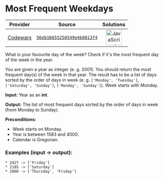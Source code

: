 [_metadata_:generated]: - "true"

# Most Frequent Weekdays

<!-- INFO TABLE BEGIN -->

| Provider                                        | Source                                                                               | Solutions                                                                                                                                                    |
| :---------------------------------------------: | :----------------------------------------------------------------------------------: | :----------------------------------------------------------------------------------------------------------------------------------------------------------: |
| [Codewars](../../../docs/providers/Codewars.md) | [`56eb16655250549e4b0013f4`](https://www.codewars.com/kata/56eb16655250549e4b0013f4) | [<img src="https://res.cloudinary.com/rascaltwo/image/upload/v1631924076/javascript_ehszr7.svg" alt="JavaScript" title="JavaScript" width="50" />](solve.js) |

<!-- INFO TABLE END -->

What is your favourite day of the week? Check if it's the most frequent day of the week in the year.

You are given a year as integer (e. g. 2001). You should return the most frequent day(s) of the week in that year. The result has to be a list of days sorted by the order of days in week (e. g. `['Monday', 'Tuesday']`, `['Saturday', 'Sunday']`, `['Monday', 'Sunday']`). Week starts with Monday.

__Input:__ Year as an __int__.

__Output:__ The list of most frequent days sorted by the order of days in week (from Monday to Sunday).

__Preconditions:__

* Week starts on Monday.
* Year is between 1583 and 4000. 
* Calendar is Gregorian.

### Examples (input -> output):

```
* 2427 -> ['Friday']
* 2185 -> ['Saturday']
* 2860 -> ['Thursday', 'Friday']
```
